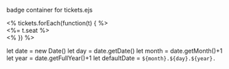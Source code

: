 badge container for tickets.ejs

<section id="badge-container">
    <% tickets.forEach(function(t) { %>
      <article class="badge"><%= t.seat %></article>
    <% }) %>
  </section>


let date = new Date()
let day = date.getDate()
let month = date.getMonth()+1
let year = date.getFullYear()+1
let defaultDate = `${month}.${day}.${year}.`
